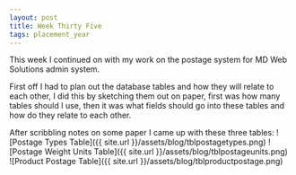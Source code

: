```yaml
---
layout: post
title: Week Thirty Five
tags: placement_year
---
```

This week I continued on with my work on the postage system for MD Web Solutions admin system.

First off I had to plan out the database tables and how they will relate to each other, I did this by sketching them out on paper, first was how many tables should I use, then it was what fields should go into these tables and how do they relate to each other.

After scribbling notes on some paper I came up with these three tables:
![Postage Types Table]({{ site.url }}/assets/blog/tblpostagetypes.png)
![Postage Weight Units Table]({{ site.url }}/assets/blog/tblpostageunits.png)
![Product Postage Table]({{ site.url }}/assets/blog/tblproductpostage.png)